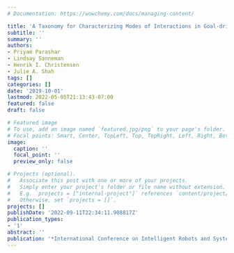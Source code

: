 ```yaml
---
# Documentation: https://wowchemy.com/docs/managing-content/

title: 'A Taxonomy for Characterizing Modes of Interactions in Goal-driven, Human-robot  Teams'
subtitle: ''
summary: ''
authors:
- Priyam Parashar
- Lindsay Sanneman
- Henrik I. Christensen
- Julie A. Shah
tags: []
categories: []
date: '2019-10-01'
lastmod: 2022-05-05T21:13:43-07:00
featured: false
draft: false

# Featured image
# To use, add an image named `featured.jpg/png` to your page's folder.
# Focal points: Smart, Center, TopLeft, Top, TopRight, Left, Right, BottomLeft, Bottom, BottomRight.
image:
  caption: ''
  focal_point: ''
  preview_only: false

# Projects (optional).
#   Associate this post with one or more of your projects.
#   Simply enter your project's folder or file name without extension.
#   E.g. `projects = ["internal-project"]` references `content/project/deep-learning/index.md`.
#   Otherwise, set `projects = []`.
projects: []
publishDate: '2022-09-11T22:34:11.908817Z'
publication_types:
- '1'
abstract: ''
publication: '*International Conference on Intelligent Robots and Systems*'
---
```


